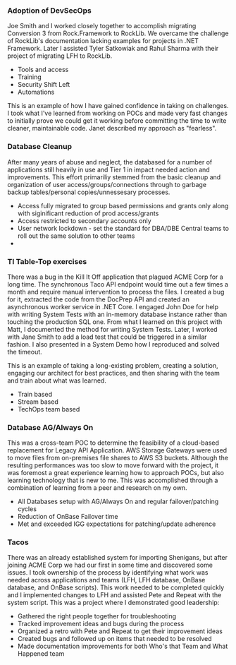 
### Adoption of DevSecOps
Joe Smith and I worked closely together to accomplish migrating Conversion 3 from Rock.Framework to RockLib. We overcame the challenge of RockLib's documentation lacking examples for projects in .NET Framework. Later I assisted Tyler Satkowiak and Rahul Sharma with their project of migrating LFH to RockLib.  
* Tools and access
* Training
* Security Shift Left
* Automations

This is an example of how I have gained confidence in taking on challenges. I took what I've learned from working on POCs and made very fast changes to initially prove we could get it working before committing the time to write cleaner, maintainable code. Janet described my approach as "fearless".  

### Database Cleanup
After many years of abuse and neglect, the databased for a number of applications still heavily in use and Tier 1 in impact needed action and improvements. This effort primariliy stemmed from the basic cleanup and organization of user access/groups/connections through to garbage backup tables/personal copies/unnessesary processes.

* Access fully migrated to group based permissions and grants only along with siginificant reduction of prod access/grants
* Access restricted to secondary accounts only
* User network lockdown - set the standard for DBA/DBE Central teams to roll out the same solution to other teams
* 

### TI Table-Top exercises
There was a bug in the Kill It Off application that plagued ACME Corp for a long time. The synchronous Taco API endpoint would time out a few times a month and require manual intervention to process the files. I created a bug for it, extracted the code from the DocPrep API and created an asynchronous worker service in .NET Core. I engaged John Doe for help with writing System Tests with an in-memory database instance rather than touching the production SQL one. From what I learned on this project with Matt, I documented the method for writing System Tests. Later, I worked with Jane Smith to add a load test that could be triggered in a similar fashion. I also presented in a System Demo how I reproduced and solved the timeout.  

This is an example of taking a long-existing problem, creating a solution, engaging our architect for best practices, and then sharing with the team and train about what was learned.  
* Train based
* Stream based
* TechOps team based

### Database AG/Always On
This was a cross-team POC to determine the feasibility of a cloud-based replacement for Legacy API Application. AWS Storage Gateways were used to move files from on-premises file shares to AWS S3 buckets. Although the resulting performances was too slow to move forward with the project, it was foremost a great experience learning how to approach POCs, but also learning technology that is new to me. This was accomplished through a combination of learning from a peer and research on my own. 
* All Databases setup with AG/Always On and regular failover/patching cycles
* Reduction of OnBase Failover time
* Met and exceeded IGG expectations for patching/update adherence

### Tacos
There was an already established system for importing Shenigans, but after joining ACME Corp we had our first in some time and discovered some issues. I took ownership of the process by identifying what work was needed across applications and teams (LFH, LFH database, OnBase database, and OnBase scripts). This work needed to be completed quickly and I implemented changes to LFH and assisted Pete and Repeat with the system script. This was a project where I demonstrated good leadership:  

* Gathered the right people together for troubleshooting  
* Tracked improvement ideas and bugs during the process  
* Organized a retro with Pete and Repeat to get their improvement ideas  
* Created bugs and followed up on items that needed to be resolved  
* Made documentation improvements for both Who's that Team and What Happened team







